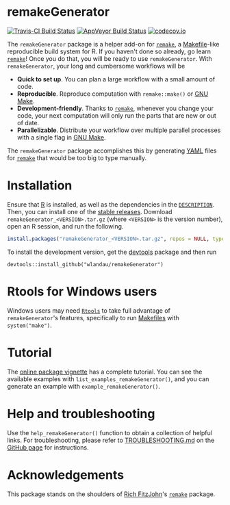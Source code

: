# remakeGenerator

[![Travis-CI Build Status](https://travis-ci.org/wlandau/remakeGenerator.svg?branch=master)](https://travis-ci.org/wlandau/remakeGenerator)
[![AppVeyor Build Status](https://ci.appveyor.com/api/projects/status/github/wlandau/remakeGenerator?branch=master&svg=true)](https://ci.appveyor.com/project/wlandau/remakeGenerator)
[![codecov.io](https://codecov.io/github/wlandau/remakeGenerator/coverage.svg?branch=master)](https://codecov.io/github/wlandau/remakeGenerator?branch=master)

The `remakeGenerator` package is a helper add-on for [`remake`](https://github.com/richfitz/remake), a [Makefile](https://www.gnu.org/software/make/)-like reproducible build system for R. If you haven't done so already, go learn [`remake`](https://github.com/richfitz/remake)! Once you do that, you will be ready to use `remakeGenerator`. With `remakeGenerator`, your long and cumbersome workflows will be

- **Quick to set up**. You can plan a large workflow with a small amount of code.
- **Reproducible**. Reproduce computation with `remake::make()` or [GNU Make](https://www.gnu.org/software/make/).
- **Development-friendly**. Thanks to [`remake`](https://github.com/richfitz/remake), whenever you change your code, your next computation will only run the parts that are new or out of date.
- **Parallelizable**. Distribute your workflow over multiple parallel processes with a single flag in [GNU Make](https://www.gnu.org/software/make/).

The `remakeGenerator` package accomplishes this by generating [YAML](http://yaml.org/) files for [`remake`](https://github.com/richfitz/remake) that would be too big to type manually.

# Installation

Ensure that [R](https://www.r-project.org/) is installed, as well as the dependencies in the [`DESCRIPTION`](https://github.com/wlandau/remakeGenerator/blob/master/DESCRIPTION). Then, you can install one of the [stable releases](https://github.com/wlandau/remakeGenerator/releases). Download `remakeGenerator_<VERSION>.tar.gz` (where `<VERSION>` is the version number), open an R session, and run the following.

```r
install.packages("remakeGenerator_<VERSION>.tar.gz", repos = NULL, type = "source")
```

To install the development version, get the [devtools](https://cran.r-project.org/web/packages/devtools/) package and then run

```
devtools::install_github("wlandau/remakeGenerator")
```


# Rtools for Windows users

Windows users may need [`Rtools`](https://github.com/stan-dev/rstan/wiki/Install-Rtools-for-Windows) to take full advantage of `remakeGenerator`'s features, specifically to run [Makefiles](https://www.gnu.org/software/make/) with `system("make")`.

# Tutorial

The [online package vignette](https://github.com/wlandau/remakeGenerator/blob/master/vignettes/remakeGenerator.Rmd) has a complete tutorial. You can see the available examples with `list_examples_remakeGenerator()`, and you can generate an example with `example_remakeGenerator()`.


# Help and troubleshooting

Use the `help_remakeGenerator()` function to obtain a collection of helpful links. For troubleshooting, please refer to [TROUBLESHOOTING.md](https://github.com/wlandau/remakeGenerator/blob/master/TROUBLESHOOTING.md) on the [GitHub page](https://github.com/wlandau/remakeGenerator) for instructions.


# Acknowledgements

This package stands on the shoulders of [Rich FitzJohn](https://richfitz.github.io/)'s [`remake`](https://github.com/richfitz/remake) package.
